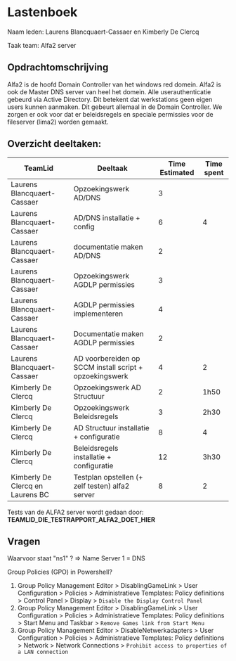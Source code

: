 # Lastenboek

Naam leden: Laurens Blancquaert-Cassaer en Kimberly De Clercq

Taak team: Alfa2 server

## Opdrachtomschrijving
Alfa2 is de hoofd Domain Controller van het windows red domein. Alfa2 is ook de Master DNS server van heel het domein.
Alle userauthenticatie gebeurd via Active Directory. Dit betekent dat werkstations geen eigen users kunnen aanmaken. Dit gebeurt allemaal in de Domain Controller. We zorgen er ook voor dat er beleidsregels en speciale permissies voor de fileserver (lima2) worden gemaakt.

## Overzicht deeltaken:
| TeamLid                     | Deeltaak          | Time Estimated | Time spent  |
| --------------              | --------------    | -------------- | --------------|
| Laurens Blancquaert-Cassaer | Opzoekingswerk AD/DNS   | 3        |               |
| Laurens Blancquaert-Cassaer | AD/DNS installatie + config   |  6 |      4         |
| Laurens Blancquaert-Cassaer | documentatie maken AD/DNS  |  2    |               |
| Laurens Blancquaert-Cassaer | Opzoekingswerk AGDLP permissies | 3 |              |
| Laurens Blancquaert-Cassaer | AGDLP permissies implementeren  | 4 |              |
| Laurens Blancquaert-Cassaer | Documentatie maken AGDLP permissies | 2 |          |
| Laurens Blancquaert-Cassaer | AD voorbereiden op SCCM install script + opzoekingswerk | 4 |    2      |
| Kimberly De Clercq | Opzoekingswerk AD Structuur | 2  | 1h50   |
| Kimberly De Clercq | Opzoekingswerk Beleidsregels | 3 | 2h30   |
| Kimberly De Clercq | AD Structuur installatie + configuratie | 8 |  4 |
| Kimberly De Clercq | Beleidsregels installatie + configuratie | 12 |  3h30  |
| Kimberly De Clercq en Laurens BC  | Testplan opstellen (+ zelf testen) alfa2 server | 8  |  2  |

Tests van de ALFA2 server wordt gedaan door: **TEAMLID_DIE_TESTRAPPORT_ALFA2_DOET_HIER**

## Vragen
Waarvoor staat "ns1" ?   => Name Server 1 = DNS  

Group Policies (GPO) in Powershell?   
1. Group Policy Management Editor > DisablingGameLink > User Configuration > Policies > Administratieve Templates: Policy definitions > Control Panel > Display > `Disable the Display Control Panel`
2. Group Policy Management Editor > DisablingGameLink > User Configuration > Policies > Administratieve Templates: Policy definitions > Start Menu and Taskbar > `Remove Games link from Start Menu`
3. Group Policy Management Editor > DisableNetwerkadapters > User Configuration > Policies > Administratieve Templates: Policy definitions > Network > Network Connections > `Prohibit access to properties of a LAN connection`
